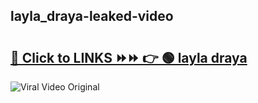 
 ## layla_draya-leaked-video 

# <h2><a href="https://clipsfans.com/layla_draya&ref=git">🔗 Click to LINKS ⏩⏩ 👉 🟢 layla draya </a></h2>

<a href="https://clipsfans.com/layla_draya&ref=git" rel="nofollow" data-target="animated-image.originalLink"><img src="https://i.ibb.co.com/xMMVF88/686577567.gif" alt="Viral Video Original" style="max-width: 100%; display: inline-block;" data-target="animated-image.originalImage"></a>
